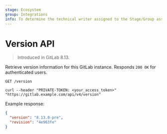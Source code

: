 ```yaml
---
stage: Ecosystem
group: Integrations
info: To determine the technical writer assigned to the Stage/Group associated with this page, see https://about.gitlab.com/handbook/engineering/ux/technical-writing/#assignments
---
```


# Version API

> Introduced in GitLab 8.13.

Retrieve version information for this GitLab instance. Responds `200 OK` for
authenticated users.

```plaintext
GET /version
```

```shell
curl --header "PRIVATE-TOKEN: <your_access_token>" "https://gitlab.example.com/api/v4/version"
```

Example response:

```json
{
  "version": "8.13.0-pre",
  "revision": "4e963fe"
}
```
